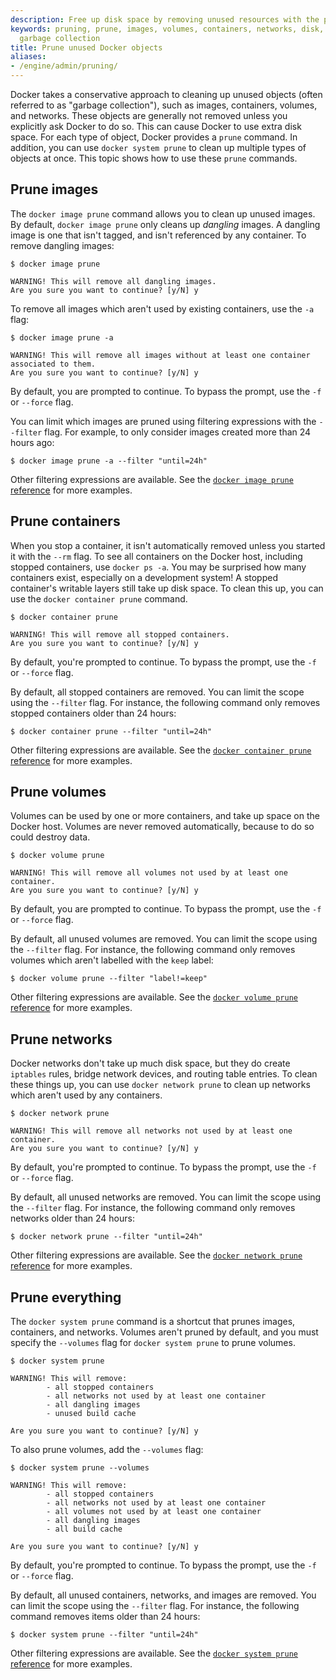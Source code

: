 ```yaml
---
description: Free up disk space by removing unused resources with the prune command
keywords: pruning, prune, images, volumes, containers, networks, disk, administration,
  garbage collection
title: Prune unused Docker objects
aliases:
- /engine/admin/pruning/
---
```


Docker takes a conservative approach to cleaning up unused objects (often
referred to as "garbage collection"), such as images, containers, volumes, and
networks. These objects are generally not removed unless you explicitly ask
Docker to do so. This can cause Docker to use extra disk space. For each type of
object, Docker provides a `prune` command. In addition, you can use `docker
system prune` to clean up multiple types of objects at once. This topic shows
how to use these `prune` commands.

## Prune images

The `docker image prune` command allows you to clean up unused images. By
default, `docker image prune` only cleans up _dangling_ images. A dangling image
is one that isn't tagged, and isn't referenced by any container. To remove
dangling images:

```console
$ docker image prune

WARNING! This will remove all dangling images.
Are you sure you want to continue? [y/N] y
```

To remove all images which aren't used by existing containers, use the `-a`
flag:

```console
$ docker image prune -a

WARNING! This will remove all images without at least one container associated to them.
Are you sure you want to continue? [y/N] y
```

By default, you are prompted to continue. To bypass the prompt, use the `-f` or
`--force` flag.

You can limit which images are pruned using filtering expressions with the
`--filter` flag. For example, to only consider images created more than 24
hours ago:

```console
$ docker image prune -a --filter "until=24h"
```

Other filtering expressions are available. See the
[`docker image prune` reference](../reference/cli/docker/image/prune.md)
for more examples.

## Prune containers

When you stop a container, it isn't automatically removed unless you started it
with the `--rm` flag. To see all containers on the Docker host, including
stopped containers, use `docker ps -a`. You may be surprised how many containers
exist, especially on a development system! A stopped container's writable layers
still take up disk space. To clean this up, you can use the `docker container
prune` command.

```console
$ docker container prune

WARNING! This will remove all stopped containers.
Are you sure you want to continue? [y/N] y
```

By default, you're prompted to continue. To bypass the prompt, use the `-f` or
`--force` flag.

By default, all stopped containers are removed. You can limit the scope using
the `--filter` flag. For instance, the following command only removes
stopped containers older than 24 hours:

```console
$ docker container prune --filter "until=24h"
```

Other filtering expressions are available. See the
[`docker container prune` reference](../reference/cli/docker/container/prune.md)
for more examples.

## Prune volumes

Volumes can be used by one or more containers, and take up space on the Docker
host. Volumes are never removed automatically, because to do so could destroy
data.

```console
$ docker volume prune

WARNING! This will remove all volumes not used by at least one container.
Are you sure you want to continue? [y/N] y
```

By default, you are prompted to continue. To bypass the prompt, use the `-f` or
`--force` flag.

By default, all unused volumes are removed. You can limit the scope using
the `--filter` flag. For instance, the following command only removes
volumes which aren't labelled with the `keep` label:

```console
$ docker volume prune --filter "label!=keep"
```

Other filtering expressions are available. See the
[`docker volume prune` reference](../reference/cli/docker/volume/prune.md)
for more examples.

## Prune networks

Docker networks don't take up much disk space, but they do create `iptables`
rules, bridge network devices, and routing table entries. To clean these things
up, you can use `docker network prune` to clean up networks which aren't used
by any containers.

```console
$ docker network prune

WARNING! This will remove all networks not used by at least one container.
Are you sure you want to continue? [y/N] y
```

By default, you're prompted to continue. To bypass the prompt, use the `-f` or
`--force` flag.

By default, all unused networks are removed. You can limit the scope using
the `--filter` flag. For instance, the following command only removes
networks older than 24 hours:

```console
$ docker network prune --filter "until=24h"
```

Other filtering expressions are available. See the
[`docker network prune` reference](../reference/cli/docker/network/prune.md)
for more examples.

## Prune everything

The `docker system prune` command is a shortcut that prunes images, containers,
and networks. Volumes aren't pruned by default, and you must specify the
`--volumes` flag for `docker system prune` to prune volumes.

```console
$ docker system prune

WARNING! This will remove:
        - all stopped containers
        - all networks not used by at least one container
        - all dangling images
        - unused build cache

Are you sure you want to continue? [y/N] y
```

To also prune volumes, add the `--volumes` flag:

```console
$ docker system prune --volumes

WARNING! This will remove:
        - all stopped containers
        - all networks not used by at least one container
        - all volumes not used by at least one container
        - all dangling images
        - all build cache

Are you sure you want to continue? [y/N] y
```

By default, you're prompted to continue. To bypass the prompt, use the `-f` or
`--force` flag.

By default, all unused containers, networks, and images are removed. You can
limit the scope using the `--filter` flag. For instance, the following command
removes items older than 24 hours:

```console
$ docker system prune --filter "until=24h"
```

Other filtering expressions are available. See the
[`docker system prune` reference](../reference/cli/docker/system/prune.md)
for more examples.
